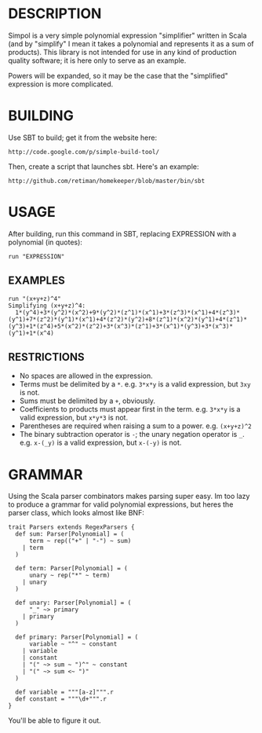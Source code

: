 DESCRIPTION
===========
Simpol is a very simple polynomial expression "simplifier" written in Scala
(and by "simplify" I mean it takes a polynomial and represents it as a sum
of products).  This library is not intended for use in any kind of production
quality software; it is here only to serve as an example.

Powers will be expanded, so it may be the case that the "simplified" expression
is more complicated.

BUILDING
========
Use SBT to build; get it from the website here:

    http://code.google.com/p/simple-build-tool/

Then, create a script that launches sbt.  Here's an example:

    http://github.com/retiman/homekeeper/blob/master/bin/sbt

USAGE
=====
After building, run this command in SBT, replacing EXPRESSION with a polynomial
(in quotes):

    run "EXPRESSION"

EXAMPLES
--------

    run "(x+y+z)^4"
    Simplifying (x+y+z)^4:
      1*(y^4)+3*(y^2)*(x^2)+9*(y^2)*(z^1)*(x^1)+3*(z^3)*(x^1)+4*(z^3)*(y^1)+7*(z^2)*(y^1)*(x^1)+4*(z^2)*(y^2)+8*(z^1)*(x^2)*(y^1)+4*(z^1)*(y^3)+1*(z^4)+5*(x^2)*(z^2)+3*(x^3)*(z^1)+3*(x^1)*(y^3)+3*(x^3)*(y^1)+1*(x^4)


RESTRICTIONS
------------
- No spaces are allowed in the expression.
- Terms must be delimited by a `*`.
  e.g. `3*x*y` is a valid expression, but `3xy` is not.
- Sums must be delimited by a `+`, obviously.
- Coefficients to products must appear first in the term.
  e.g. `3*x*y` is a valid expression, but `x*y*3` is not.
- Parentheses are required when raising a sum to a power.
  e.g. `(x+y+z)^2`
- The binary subtraction operator is `-`; the unary negation operator is `_`.
  e.g. `x-(_y)` is a valid expression, but `x-(-y)` is not.

GRAMMAR
=======
Using the Scala parser combinators makes parsing super easy.  Im too lazy to
produce a grammar for valid polynomial expressions, but heres the parser class,
which looks almost like BNF:

    trait Parsers extends RegexParsers {
      def sum: Parser[Polynomial] = (
          term ~ rep(("+" | "-") ~ sum)
        | term
      )

      def term: Parser[Polynomial] = (
          unary ~ rep("*" ~ term)
        | unary
      )

      def unary: Parser[Polynomial] = (
          "_" ~> primary
        | primary
      )

      def primary: Parser[Polynomial] = (
          variable ~ "^" ~ constant
        | variable
        | constant
        | "(" ~> sum ~ ")^" ~ constant
        | "(" ~> sum <~ ")"
      )

      def variable = """[a-z]""".r
      def constant = """\d+""".r
    }

You'll be able to figure it out.
